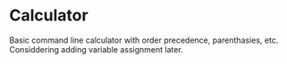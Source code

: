 # Calculator
Basic command line calculator with order precedence, parenthasies, etc. Considdering adding variable assignment later.
